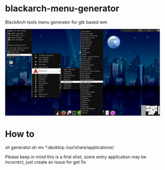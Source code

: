 # blackarch-menu-generator
BlackArch tools menu generator for gtk based wm

![Alt text](froot.png?raw=true "xfce4")

# How to
sh generator.sh
mv *.desktop /usr/share/applications/

Please keep in mind this is a first shot, some entry application may be incorrect, just create an issue for get fix
